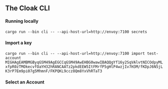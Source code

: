 ## The Cloak CLI

#### Running locally

`cargo run --bin cli -- --api-host-url=http://envoy:7100 secrets` 

#### Import a key

`cargo run --bin cli -- --api-host-url=http://envoy:7100 import test-account MIGHAgEAMBMGByqGSM49AgEGCCqGSM49AwEHBG0wawIBAQQgYf16y2SqVAlvtNICOdpyMLxfpR0zTMOkecvfOaYH32hRANCAATz2pkdEEW5ItFMrfP5gHlP4wzjIv7H3M/fKDpJ6N5jLK3rP7Em9pi07g5MhmnF/FKPQKL9ccz8Qm8YxVhRTaT3`

#### Select an Account